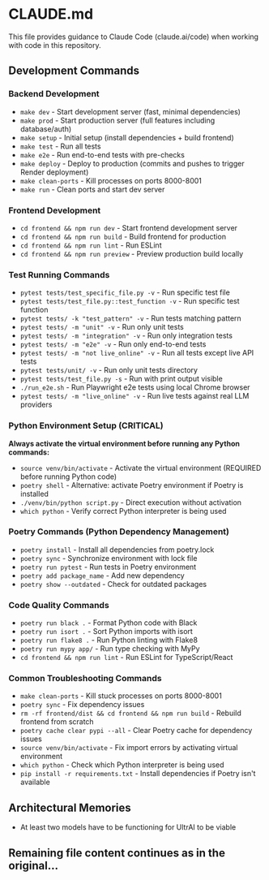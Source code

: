 # CLAUDE.md

This file provides guidance to Claude Code (claude.ai/code) when working with code in this repository.

## Development Commands

### Backend Development
- `make dev` - Start development server (fast, minimal dependencies)
- `make prod` - Start production server (full features including database/auth)
- `make setup` - Initial setup (install dependencies + build frontend)
- `make test` - Run all tests
- `make e2e` - Run end-to-end tests with pre-checks
- `make deploy` - Deploy to production (commits and pushes to trigger Render deployment)
- `make clean-ports` - Kill processes on ports 8000-8001
- `make run` - Clean ports and start dev server

### Frontend Development
- `cd frontend && npm run dev` - Start frontend development server
- `cd frontend && npm run build` - Build frontend for production
- `cd frontend && npm run lint` - Run ESLint
- `cd frontend && npm run preview` - Preview production build locally

### Test Running Commands
- `pytest tests/test_specific_file.py -v` - Run specific test file
- `pytest tests/test_file.py::test_function -v` - Run specific test function
- `pytest tests/ -k "test_pattern" -v` - Run tests matching pattern
- `pytest tests/ -m "unit" -v` - Run only unit tests
- `pytest tests/ -m "integration" -v` - Run only integration tests
- `pytest tests/ -m "e2e" -v` - Run only end-to-end tests
- `pytest tests/ -m "not live_online" -v` - Run all tests except live API tests
- `pytest tests/unit/ -v` - Run only unit tests directory
- `pytest tests/test_file.py -s` - Run with print output visible
- `./run_e2e.sh` - Run Playwright e2e tests using local Chrome browser
- `pytest tests/ -m "live_online" -v` - Run live tests against real LLM providers

### Python Environment Setup (CRITICAL)
**Always activate the virtual environment before running any Python commands:**
- `source venv/bin/activate` - Activate the virtual environment (REQUIRED before running Python code)
- `poetry shell` - Alternative: activate Poetry environment if Poetry is installed
- `./venv/bin/python script.py` - Direct execution without activation
- `which python` - Verify correct Python interpreter is being used

### Poetry Commands (Python Dependency Management)
- `poetry install` - Install all dependencies from poetry.lock
- `poetry sync` - Synchronize environment with lock file
- `poetry run pytest` - Run tests in Poetry environment
- `poetry add package_name` - Add new dependency
- `poetry show --outdated` - Check for outdated packages

### Code Quality Commands
- `poetry run black .` - Format Python code with Black
- `poetry run isort .` - Sort Python imports with isort
- `poetry run flake8 .` - Run Python linting with Flake8
- `poetry run mypy app/` - Run type checking with MyPy
- `cd frontend && npm run lint` - Run ESLint for TypeScript/React

### Common Troubleshooting Commands
- `make clean-ports` - Kill stuck processes on ports 8000-8001
- `poetry sync` - Fix dependency issues
- `rm -rf frontend/dist && cd frontend && npm run build` - Rebuild frontend from scratch
- `poetry cache clear pypi --all` - Clear Poetry cache for dependency issues
- `source venv/bin/activate` - Fix import errors by activating virtual environment
- `which python` - Check which Python interpreter is being used
- `pip install -r requirements.txt` - Install dependencies if Poetry isn't available

## Architectural Memories

- At least two models have to be functioning for UltrAI to be viable 

## Remaining file content continues as in the original...